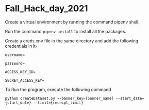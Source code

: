 # Fall_Hack_day_2021

Create a virtual environment by running the command pipenv shell.

Run the command `pipenv install` to install all the packages.

Create a creds.env file in the same directory and add the following credentials in it-

`username=`

`password=`

`ACCESS_KEY_ID=`

`SECRET_ACCESS_KEY=`

To Run the program, execute the following command

`python createDataset.py --banner_key={banner_name} --start_date={start_date} --limit={receipt_limit}`